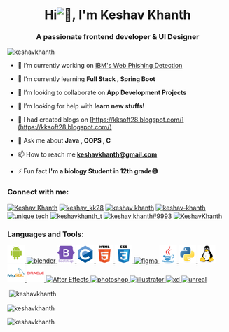 <h1 align="center">Hi<picture><img src="https://fonts.gstatic.com/s/e/notoemoji/latest/1f44b_1f3fc/512.gif" alt="👋" width="30" height="30"></picture>, I'm Keshav Khanth</h1>
<h3 align="center">A passionate frontend developer & UI Designer</h3>

<p align="left"> <img src="https://komarev.com/ghpvc/?username=keshavkhanth&label=Profile%20views&color=0e75b6&style=flat" alt="keshavkhanth" /> </p>

- 🔭 I’m currently working on [IBM's Web Phishing Detection](https://github.com/IBM-EPBL/IBM-Project-50343-1660903778)

- 🌱 I’m currently learning **Full Stack , Spring Boot**

- 👯 I’m looking to collaborate on **App Development Projects**

- 🤝 I’m looking for help with **learn new stuffs!**

- 📝 I had created blogs on [https://kksoft28.blogspot.com/](https://kksoft28.blogspot.com/)

- 💬 Ask me about **Java , OOPS , C**

- 📫 How to reach me **keshavkhanth@gmail.com**

- ⚡ Fun fact **I'm a biology Student in 12th grade😅**

<h3 align="left">Connect with me:</h3>
<p align="left">
<a href="https://www.pinterest.com/Keshav_Khanth/" target="blank"><img align="center" src="https://seeklogo.com/images/P/pinterest-logo-8561DDA2E1-seeklogo.com.png" alt="Keshav Khanth" height="" width="40" /></a>
<a href="https://twitter.com/keshav_kk28" target="blank"><img align="center" src="https://raw.githubusercontent.com/rahuldkjain/github-profile-readme-generator/master/src/images/icons/Social/twitter.svg" alt="keshav_kk28" height="30" width="40" /></a>
<a href="https://www.facebook.com/keshav.khanth.007" target="blank"><img align="center" src="https://upload.wikimedia.org/wikipedia/commons/5/51/Facebook_f_logo_%282019%29.svg" alt="keshav khanth" height="" width="40" /></a>
<a href="https://linkedin.com/in/keshav-khanth" target="blank"><img align="center" src="https://raw.githubusercontent.com/rahuldkjain/github-profile-readme-generator/master/src/images/icons/Social/linked-in-alt.svg" alt="keshav-khanth" height="30" width="40" /></a>
<a href="https://www.youtube.com/channel/UCCbKTDvUdwvvHRCm9OXYnIA" target="blank"><img align="center" src="https://raw.githubusercontent.com/rahuldkjain/github-profile-readme-generator/master/src/images/icons/Social/youtube.svg" alt="unique tech" height="" width="40" /></a>
<a href="https://www.hackerrank.com/keshavkhanth_t" target="blank"><img align="center" src="https://raw.githubusercontent.com/rahuldkjain/github-profile-readme-generator/master/src/images/icons/Social/hackerrank.svg" alt="keshavkhanth_t" height="30" width="40" /></a>
<a href="https://discord.gg/keshav khanth#9993" target="blank"><img align="center" src="https://raw.githubusercontent.com/rahuldkjain/github-profile-readme-generator/master/src/images/icons/Social/discord.svg" alt="keshav khanth#9993" height="" width="40" /></a>
<a href="https://www.twitch.tv/keshavkhanth" target="blank"><img align="center" src="https://upload.wikimedia.org/wikipedia/commons/d/d3/Twitch_Glitch_Logo_Purple.svg" alt="KeshavKhanth" height="35" width="40" /></a>
</p>

<h3 align="left">Languages and Tools:</h3>
<p align="left"> <a href="https://developer.android.com" target="_blank" rel="noreferrer"> <img src="https://raw.githubusercontent.com/devicons/devicon/master/icons/android/android-original-wordmark.svg" alt="android" width="40" height="40"/> </a> <a href="https://www.blender.org/" target="_blank" rel="noreferrer"> <img src="https://download.blender.org/branding/community/blender_community_badge_white.svg" alt="blender" width="40" height="40"/> </a> <a href="https://getbootstrap.com" target="_blank" rel="noreferrer"> <img src="https://raw.githubusercontent.com/devicons/devicon/master/icons/bootstrap/bootstrap-plain-wordmark.svg" alt="bootstrap" width="40" height="40"/> </a> <a href="https://www.cprogramming.com/" target="_blank" rel="noreferrer"> <img src="https://raw.githubusercontent.com/devicons/devicon/master/icons/c/c-original.svg" alt="c" width="40" height="40"/> </a> <a href="https://www.w3.org/html/" target="_blank" rel="noreferrer"> <img src="https://raw.githubusercontent.com/devicons/devicon/master/icons/html5/html5-original-wordmark.svg" alt="html5" width="40" height="40"/> </a> <a href="https://www.w3schools.com/css/" target="_blank" rel="noreferrer"> <img src="https://raw.githubusercontent.com/devicons/devicon/master/icons/css3/css3-original-wordmark.svg" alt="css3" width="40" height="40"/> </a> <a href="https://www.figma.com/" target="_blank" rel="noreferrer"> <img src="https://www.vectorlogo.zone/logos/figma/figma-icon.svg" alt="figma" width="40" height="40"/> </a> <a href="https://www.java.com" target="_blank" rel="noreferrer"> <img src="https://raw.githubusercontent.com/devicons/devicon/master/icons/java/java-original.svg" alt="java" width="40" height="40"/> </a> <a href="https://www.python.org" target="_blank" rel="noreferrer"> <img src="https://raw.githubusercontent.com/devicons/devicon/master/icons/python/python-original.svg" alt="python" width="40" height="40"/> </a> <a href="https://www.linux.org/" target="_blank" rel="noreferrer"> <img src="https://raw.githubusercontent.com/devicons/devicon/master/icons/linux/linux-original.svg" alt="linux" width="40" height="40"/> </a> <a href="https://www.mysql.com/" target="_blank" rel="noreferrer"> <img src="https://raw.githubusercontent.com/devicons/devicon/master/icons/mysql/mysql-original-wordmark.svg" alt="mysql" width="40" height="40"/> </a> <a href="https://www.oracle.com/" target="_blank" rel="noreferrer"> <img src="https://raw.githubusercontent.com/devicons/devicon/master/icons/oracle/oracle-original.svg" alt="oracle" width="40" height="40"/> </a> <a href="https://www.adobe.com/in/products/aftereffects.html" target="_blank" rel="noreferrer"> <img src="https://upload.wikimedia.org/wikipedia/commons/archive/c/cb/20200616075134%21Adobe_After_Effects_CC_icon.svg" alt="After Effects" width="40" height="40"/> </a> <a href="https://www.photoshop.com/en" target="_blank" rel="noreferrer"> <img src="https://upload.wikimedia.org/wikipedia/commons/archive/a/af/20200226101009%21Adobe_Photoshop_CC_icon.svg" alt="photoshop" width="40" height="40"/> </a> <a href="https://www.adobe.com/in/products/illustrator.html" target="_blank" rel="noreferrer"> <img src="https://www.vectorlogo.zone/logos/adobe_illustrator/adobe_illustrator-icon.svg" alt="illustrator" width="40" height="40"/> </a>  <a href="https://www.adobe.com/products/xd.html" target="_blank" rel="noreferrer"> <img src="https://cdn.worldvectorlogo.com/logos/adobe-xd.svg" alt="xd" width="40" height="40"/> </a> <a href="https://unrealengine.com/" target="_blank" rel="noreferrer"> <img src="https://raw.githubusercontent.com/kenangundogan/fontisto/036b7eca71aab1bef8e6a0518f7329f13ed62f6b/icons/svg/brand/unreal-engine.svg" alt="unreal" width="40" height="40"/> </a> </p>


<p>&nbsp;<img align="center" src="https://github-readme-stats.vercel.app/api?username=keshavkhanth&show_icons=true&locale=en" alt="keshavkhanth" /></p>



<p><img align="center" src="https://github-readme-streak-stats.herokuapp.com/?user=keshavkhanth&theme=default" alt="keshavkhanth" /></p>
<p><img align="left" src="https://github-readme-stats.vercel.app/api/top-langs?username=keshavkhanth&show_icons=true&locale=en&layout=compact" alt="keshavkhanth" /></p>
